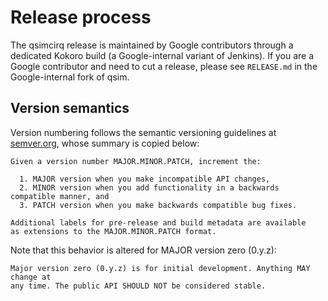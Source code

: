 # Release process

The qsimcirq release is maintained by Google contributors through a dedicated
Kokoro build (a Google-internal variant of Jenkins). If you are a Google
contributor and need to cut a release, please see `RELEASE.md` in the
Google-internal fork of qsim.

<!-- TODO(95-martin-orion): redirect to internal docs when available -->

## Version semantics

Version numbering follows the semantic versioning guidelines at
[semver.org](https://semver.org/), whose summary is copied below:

```
Given a version number MAJOR.MINOR.PATCH, increment the:

  1. MAJOR version when you make incompatible API changes,
  2. MINOR version when you add functionality in a backwards compatible manner, and
  3. PATCH version when you make backwards compatible bug fixes.

Additional labels for pre-release and build metadata are available
as extensions to the MAJOR.MINOR.PATCH format.
```

Note that this behavior is altered for MAJOR version zero (0.y.z):

```
Major version zero (0.y.z) is for initial development. Anything MAY change at
any time. The public API SHOULD NOT be considered stable.
```
